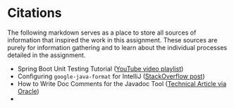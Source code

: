 # Citations

The following markdown serves as a place to store all sources of information that inspired the work
in this assignment. These sources are purely for information gathering and to learn about the
individual processes detailed in the assignment.

- Spring Boot Unit Testing
  Tutorial ([YouTube video playlist](https://www.youtube.com/watch?v=jqwZthuBmZY&list=PL82C6-O4XrHcg8sNwpoDDhcxUCbFy855E))
- Configuring `google-java-format` for
  IntelliJ ([StackOverflow post](https://stackoverflow.com/questions/42979700/how-to-configure-google-java-code-formatter-in-intellij-idea-17))
- How to Write Doc Comments for the Javadoc
  Tool ([Technical Article via Oracle](https://www.oracle.com/technical-resources/articles/java/javadoc-tool.html))
- 